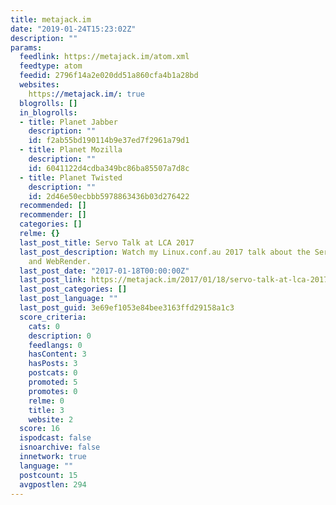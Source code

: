 ```yaml
---
title: metajack.im
date: "2019-01-24T15:23:02Z"
description: ""
params:
  feedlink: https://metajack.im/atom.xml
  feedtype: atom
  feedid: 2796f14a2e020dd51a860cfa4b1a28bd
  websites:
    https://metajack.im/: true
  blogrolls: []
  in_blogrolls:
  - title: Planet Jabber
    description: ""
    id: f2ab55bd190114b9e37ed7f2961a79d1
  - title: Planet Mozilla
    description: ""
    id: 6041122d4cdba349bc86ba85507a7d8c
  - title: Planet Twisted
    description: ""
    id: 2d46e50ecbbb5978863436b03d276422
  recommended: []
  recommender: []
  categories: []
  relme: {}
  last_post_title: Servo Talk at LCA 2017
  last_post_description: Watch my Linux.conf.au 2017 talk about the Servo constellation
    and WebRender.
  last_post_date: "2017-01-18T00:00:00Z"
  last_post_link: https://metajack.im/2017/01/18/servo-talk-at-lca-2017/
  last_post_categories: []
  last_post_language: ""
  last_post_guid: 3e69ef1053e84bee3163ffd29158a1c3
  score_criteria:
    cats: 0
    description: 0
    feedlangs: 0
    hasContent: 3
    hasPosts: 3
    postcats: 0
    promoted: 5
    promotes: 0
    relme: 0
    title: 3
    website: 2
  score: 16
  ispodcast: false
  isnoarchive: false
  innetwork: true
  language: ""
  postcount: 15
  avgpostlen: 294
---
```

